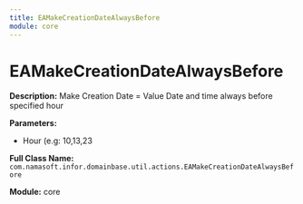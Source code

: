 ```yaml
---
title: EAMakeCreationDateAlwaysBefore
module: core
---
```


# EAMakeCreationDateAlwaysBefore

**Description:** Make Creation Date = Value Date and time always before specified hour

**Parameters:**
- Hour (e.g: 10,13,23

**Full Class Name:** `com.namasoft.infor.domainbase.util.actions.EAMakeCreationDateAlwaysBefore`

**Module:** core

